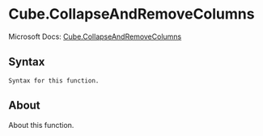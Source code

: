 ---
---

# Cube.CollapseAndRemoveColumns

Microsoft Docs: [Cube.CollapseAndRemoveColumns](https://docs.microsoft.com/en-us/powerquery-m/cube-collapseandremovecolumns)

## Syntax

```
Syntax for this function.
```

## About

About this function.

